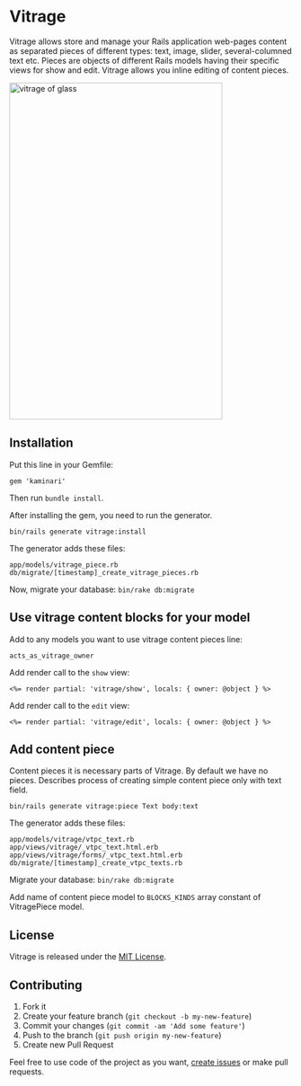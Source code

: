 Vitrage
=======

Vitrage allows store and manage your Rails application web-pages content as separated pieces of different types: text, image, slider, several-columned text etc. Pieces are objects of different Rails models having their specific views for show and edit. Vitrage allows you inline editing of content pieces.

<img src="http://www.vitroart.ru/upload/information_system_35/4/2/2/item_422/information_items_1242584051.jpg" alt="vitrage of glass" height="600" width="379">


Installation
------------

Put this line in your Gemfile:

    gem 'kaminari'

Then run `bundle install`.

After installing the gem, you need to run the generator.

    bin/rails generate vitrage:install

The generator adds these files:

    app/models/vitrage_piece.rb
    db/migrate/[timestamp]_create_vitrage_pieces.rb

Now, migrate your database: `bin/rake db:migrate`


Use vitrage content blocks for your model
-----------------------------------------

Add to any models you want to use vitrage content pieces line:

    acts_as_vitrage_owner

Add render call to the `show` view:

    <%= render partial: 'vitrage/show', locals: { owner: @object } %>

Add render call to the `edit` view:

    <%= render partial: 'vitrage/edit', locals: { owner: @object } %>


Add content piece
-----------------

Content pieces it is necessary parts of Vitrage. By default we have no pieces.
Describes process of creating simple content piece only with text field.

    bin/rails generate vitrage:piece Text body:text

The generator adds these files:

    app/models/vitrage/vtpc_text.rb
    app/views/vitrage/_vtpc_text.html.erb
    app/views/vitrage/forms/_vtpc_text.html.erb
    db/migrate/[timestamp]_create_vtpc_texts.rb

Migrate your database: `bin/rake db:migrate`

Add name of content piece model to `BLOCKS_KINDS` array constant
of VitragePiece model.


License
-------
Vitrage is released under the [MIT License](MIT-LICENSE).


Contributing
------------

1. Fork it
2. Create your feature branch (`git checkout -b my-new-feature`)
3. Commit your changes (`git commit -am 'Add some feature'`)
4. Push to the branch (`git push origin my-new-feature`)
5. Create new Pull Request


Feel free to use code of the project as you want, [create issues](https://github.com/dymio/vitrage/issues) or make pull requests.
